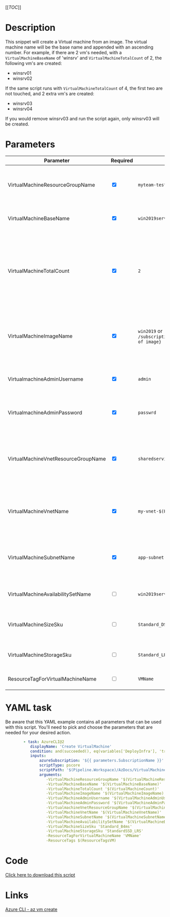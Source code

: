 [[_TOC_]]

# Description
This snippet will create a Virtual machine from an image. The virtual machine name will be the base name and appended with an ascending number.
For example, if there are 2 vm's needed, with a `VirtualMachineBaseName` of 'winsrv' and `VirtualMachineTotalCount` of 2, the following vm's are created:
- winsrv01
- winsrv02

If the same script runs with `VirtualMachineTotalCount` of 4, the first two are not touched, and 2 extra vm's are created:
- winsrv03
- winsrv04

If you would remove winsrv03 and run the script again, only winsrv03 will be created.

# Parameters
| Parameter                           | Required                        | Example Value                                                                                                                       | Description                                                                                                                                    |
| ----------------------------------- | ------------------------------- | ----------------------------------------------------------------------------------------------------------------------------------- | ---------------------------------------------------------------------------------------------------------------------------------------------- |
| VirtualMachineResourceGroupName     | <input type="checkbox" checked> | `myteam-testapi-$(Release.EnvironmentName)`                                                                                         | The name of the resource group where the Virtual Machine will reside in.                                                                       |
| VirtualMachineBaseName              | <input type="checkbox" checked> | `win2019serv`                                                                                                                       | Prefix of the vm name, example `winsrv` for `winsrv01`                                                                                         |
| VirtualMachineTotalCount            | <input type="checkbox" checked> | `2`                                                                                                                                 | Number of virtual machines to have. Number of vm's create is depended on how many vm's with the proper name are already in the resource group. |
| VirtualMachineImageName             | <input type="checkbox" checked> | `win2019` or `/subscriptions/{subscriptionId}/resourceGroups/{resourceGoupName}/providers/Microsoft.Compute/images/{name of image}` | The name of the Azure Image in the same resourcegroup or resourceid of the Azure image.                                                        |
| VirtualmachineAdminUsername         | <input type="checkbox" checked> | `admin`                                                                                                                             | The name of Virtual Machine's Administrator account                                                                                            |
| VirtualmachineAdminPassword         | <input type="checkbox" checked> | `passwrd`                                                                                                                           | The password of the Virtual Machine's Administrator account                                                                                    |
| VirtualMachineVnetResourceGroupName | <input type="checkbox" checked> | `sharedservices-rg`                                                                                                                 | The ResourceGroup name of the VNet where the Virtual Machine's network interface will be in.                                                   |
| VirtualMachineVnetName              | <input type="checkbox" checked> | `my-vnet-$(Release.EnvironmentName)`                                                                                                | The name of the VNet where the Virtual Machine's network interface will be in.                                                                 |
| VirtualMachineSubnetName            | <input type="checkbox" checked> | `app-subnet-4`                                                                                                                      | The name of the subnet the Virtual Machine's network interface will be in.                                                                     |
| VirtualMachineAvailabilitySetName   | <input type="checkbox">         | `win2019serv-avail`                                                                                                                 | Name of the availability set to add the vm's to.                                                                                                |
| VirtualMachineSizeSku               | <input type="checkbox">         | `Standard_DS1_v2`                                                                                                                   | Name of the SKU (size and options) for the VM(s) to be created.                                                                                |
| VirtualMachineStorageSku            | <input type="checkbox">         | `Standard_LRS`                                                                                                                      | Name of SKU for the disks for the VM(s) to be created.                                                                                         |
| ResourceTagForVirtualMachineName    | <input type="checkbox">         | `VMName`                                                                                                                            | Optional tag for the VM to be created.                                                                                                 |


# YAML task

Be aware that this YAML example contains all parameters that can be used with this script. You'll need to pick and choose the parameters that are needed for your desired action.

```yaml
        - task: AzureCLI@2
           displayName: 'Create VirtualMachine'
           condition: and(succeeded(), eq(variables['DeployInfra'], 'true'))
           inputs:
               azureSubscription: '${{ parameters.SubscriptionName }}'
               scriptType: pscore
               scriptPath: '$(Pipeline.Workspace)/AzDocs/VirtualMachine/Create-Virtual-Machine-From-Image.ps1'
               arguments:
                  -VirtualMachineResourceGroupName '$(VirtualMachineResourceGroupName)'
                  -VirtualMachineBaseName '$(VirtualMachineBaseName)'
                  -VirtualMachineTotalCount '$(VirtualMachineCount)'
                  -VirtualMachineImageName '$(VirtualMachineImageName)'
                  -VirtualMachineAdminUsername '$(VirtualMachineAdminUsername)'
                  -VirtualMachineAdminPassword '$(VirtualMachineAdminPassword)'
                  -VirtualmachineVnetResourceGroupName '$(VirtualMachineVnetResourceGroupName)'
                  -VirtualMachineVnetName '$(VirtualMachineVnetName)'
                  -VirtualMachineSubnetName '$(VirtualMachineSubnetName)'
                  -VirtualMachineAvailabilitySetName '$(VirtualMachineBaseName)-avail'
                  -VirtualMachineSizeSku 'Standard_B4ms'
                  -VirtualMachineStorageSku 'StandardSSD_LRS'
                  -ResourceTagForVirtualMachineName 'VMName'
                  -ResourceTags $(ResourceTagsVM)
```

# Code

[Click here to download this script](../../../../src/VirtualMachine/Create-Virtual-Machine-From-Image.ps1)


# Links

[Azure CLI - az vm create](https://docs.microsoft.com/en-us/cli/azure/vm?view=azure-cli-latest#az_vm_create)
